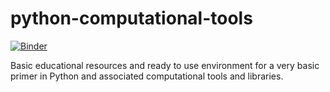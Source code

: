 
# python-computational-tools

[![Binder](https://mybinder.org/badge_logo.svg)](https://mybinder.org/v2/gh/pablodecm/python-computational-tools/HEAD)

Basic educational resources and ready to use environment for a very basic primer in Python and associated computational tools and libraries.
